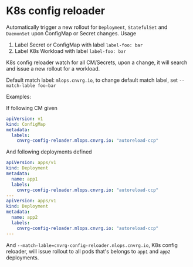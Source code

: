 # K8s config reloader 

Automatically trigger a new rollout for `Deployment`, `StatefulSet` and `DaemonSet`
upon ConfigMap or Secret changes.
Usage
1. Label Secret or ConfigMap with label `label-foo: bar`
2. Label K8s Workload with label `label-foo: bar` 

K8s config reloader watch for all CM/Secrets, upon a change, it will search and 
issue a new rollout for a workload.  

Default match label: `mlops.cnvrg.io`, to change default match label, 
set `--match-lable foo-bar`

Examples:

If following CM given  
```yaml
apiVersion: v1
kind: ConfigMap
metadata:
  labels:
    cnvrg-config-reloader.mlops.cnvrg.io: "autoreload-ccp"
```

And following deployments defined
```yaml
apiVersion: apps/v1
kind: Deployment
metadata:
  name: app1
  labels:
    cnvrg-config-reloader.mlops.cnvrg.io: "autoreload-ccp"
---
apiVersion: apps/v1
kind: Deployment
metadata:
  name: app2
  labels:
    cnvrg-config-reloader.mlops.cnvrg.io: "autoreload-ccp"
---
```

And `--match-lable=cnvrg-config-reloader.mlops.cnvrg.io`, 
K8s config reloader, will issue rollout to all pods that's 
belongs to `app1` and `app2` deployments.